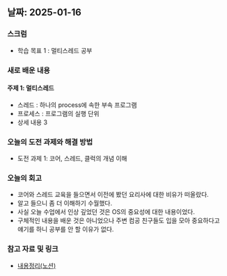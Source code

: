 
## 날짜: 2025-01-16

### 스크럼
- 학습 목표 1 : 멀티스레드 공부

### 새로 배운 내용
#### 주제 1: 멀티스레드
- 스레드 : 하나의 process에 속한 부속 프로그램
- 프로세스 : 프로그램의 실행 단위
- 상세 내용 3

### 오늘의 도전 과제와 해결 방법
- 도전 과제 1: 코어, 스레드, 클럭의 개념 이해

### 오늘의 회고
- 코어와 스레드 교육을 들으면서 이전에 봤던 요리사에 대한 비유가 떠올랐다.
- 알고 들으니 좀 더 이해하기 수월했다.
- 사실 오늘 수업에서 인상 깊었던 것은 OS의 중요성에 대한 내용이었다.
- 구체적인 내용을 배운 것은 아니었으나 주변 컴공 친구들도 입을 모아 중요하다고 얘기를 하니 공부를 안 할 이유가 없다.

### 참고 자료 및 링크
- [내용정리(노션)](https://www.notion.so/250123-18375a6ebc0a80af8c95ce20bc0e87cc?pvs=4)
